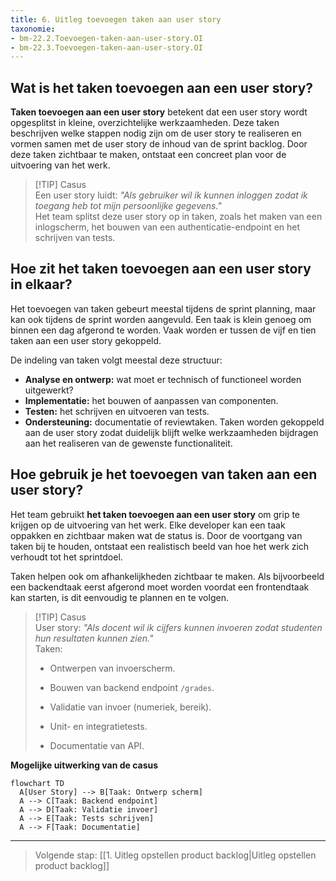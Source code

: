 ```yaml
---
title: 6. Uitleg toevoegen taken aan user story
taxonomie: 
- bm-22.2.Toevoegen-taken-aan-user-story.OI 
- bm-22.3.Toevoegen-taken-aan-user-story.OI
---
```

## Wat is het taken toevoegen aan een user story?
**Taken toevoegen aan een user story** betekent dat een user story wordt opgesplitst in kleine, overzichtelijke werkzaamheden. Deze taken beschrijven welke stappen nodig zijn om de user story te realiseren en vormen samen met de user story de inhoud van de sprint backlog. Door deze taken zichtbaar te maken, ontstaat een concreet plan voor de uitvoering van het werk.

> [!TIP] Casus  
> Een user story luidt: _"Als gebruiker wil ik kunnen inloggen zodat ik toegang heb tot mijn persoonlijke gegevens."_  
> Het team splitst deze user story op in taken, zoals het maken van een inlogscherm, het bouwen van een authenticatie-endpoint en het schrijven van tests.

## Hoe zit het taken toevoegen aan een user story in elkaar?
Het toevoegen van taken gebeurt meestal tijdens de sprint planning, maar kan ook tijdens de sprint worden aangevuld. Een taak is klein genoeg om binnen een dag afgerond te worden. Vaak worden er tussen de vijf en tien taken aan een user story gekoppeld.

De indeling van taken volgt meestal deze structuur:
- **Analyse en ontwerp:** wat moet er technisch of functioneel worden uitgewerkt?
- **Implementatie:** het bouwen of aanpassen van componenten.
- **Testen:** het schrijven en uitvoeren van tests.
- **Ondersteuning:** documentatie of reviewtaken.
Taken worden gekoppeld aan de user story zodat duidelijk blijft welke werkzaamheden bijdragen aan het realiseren van de gewenste functionaliteit.
## Hoe gebruik je het toevoegen van taken aan een user story?
Het team gebruikt **het taken toevoegen aan een user story** om grip te krijgen op de uitvoering van het werk. Elke developer kan een taak oppakken en zichtbaar maken wat de status is. Door de voortgang van taken bij te houden, ontstaat een realistisch beeld van hoe het werk zich verhoudt tot het sprintdoel.

Taken helpen ook om afhankelijkheden zichtbaar te maken. Als bijvoorbeeld een backendtaak eerst afgerond moet worden voordat een frontendtaak kan starten, is dit eenvoudig te plannen en te volgen.

> [!TIP] Casus  
> User story: _"Als docent wil ik cijfers kunnen invoeren zodat studenten hun resultaten kunnen zien."_  
> Taken:
> 
> - Ontwerpen van invoerscherm.
>     
> - Bouwen van backend endpoint `/grades`.
>     
> - Validatie van invoer (numeriek, bereik).
>     
> - Unit- en integratietests.
>     
> - Documentatie van API.
>     

**Mogelijke uitwerking van de casus**

```mermaid
flowchart TD
  A[User Story] --> B[Taak: Ontwerp scherm]
  A --> C[Taak: Backend endpoint]
  A --> D[Taak: Validatie invoer]
  A --> E[Taak: Tests schrijven]
  A --> F[Taak: Documentatie]
```

---

> Volgende stap: [[1. Uitleg opstellen product backlog|Uitleg opstellen product backlog]]

